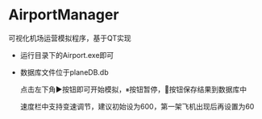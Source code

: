 # AirportManager
可视化机场运营模拟程序，基于QT实现

- 运行目录下的Airport.exe即可

- 数据库文件位于planeDB.db

  点击左下角▶按钮即可开始模拟，⏸按钮暂停，🛑按钮保存结果到数据库中

  速度栏中支持变速调节，建议初始设为600，第一架飞机出现后再设置为60
